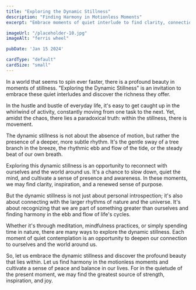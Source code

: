 ```yaml
---
title: "Exploring the Dynamic Stillness"
description: "Finding Harmony in Motionless Moments"
excerpt: "Embrace moments of quiet interlude to find clarity, connection, and a deeper sense of harmony with the world. Discover the subtle rhythm, connection, and renewed inspiration in the calm."

imageUrl: "/placeholder-10.jpg"
imageAlt: "ferris wheel"

pubDate: 'Jan 15 2024'

cardType: "default"
cardSize: "small"
---
```



In a world that seems to spin ever faster, there is a profound beauty
in moments of stillness. "Exploring the Dynamic Stillness" is an
invitation to embrace these quiet interludes and discover the richness
they offer.

In the hustle and bustle of everyday life, it's easy to get caught up
in the whirlwind of activity, constantly moving from one task to the
next. Yet, amidst the chaos, there lies a paradoxical truth: within
the stillness, there is movement.

The dynamic stillness is not about the absence of motion, but rather
the presence of a deeper, more subtle rhythm. It's the gentle sway of
a tree branch in the breeze, the rhythmic ebb and flow of the tide, or
the steady beat of our own breath.

Exploring this dynamic stillness is an opportunity to reconnect with
ourselves and the world around us. It's a chance to slow down, quiet
the mind, and cultivate a sense of presence and awareness. In these
moments, we may find clarity, inspiration, and a renewed sense of
purpose.

But the dynamic stillness is not just about personal introspection;
it's also about connecting with the larger rhythms of nature and the
universe. It's about recognizing that we are part of something greater
than ourselves and finding harmony in the ebb and flow of life's
cycles.

Whether it's through meditation, mindfulness practices, or simply
spending time in nature, there are many ways to explore the dynamic
stillness. Each moment of quiet contemplation is an opportunity to
deepen our connection to ourselves and the world around us.

So, let us embrace the dynamic stillness and discover the profound
beauty that lies within. Let us find harmony in the motionless moments
and cultivate a sense of peace and balance in our lives. For in the
quietude of the present moment, we may find the greatest source of
strength, inspiration, and joy.

